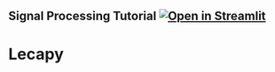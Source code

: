 ## Signal Processing Tutorial [![Open in Streamlit](https://static.streamlit.io/badges/streamlit_badge_black_white.svg)](https://share.streamlit.io/kitsuya0828/lecapy/main/app.py)

# Lecapy
